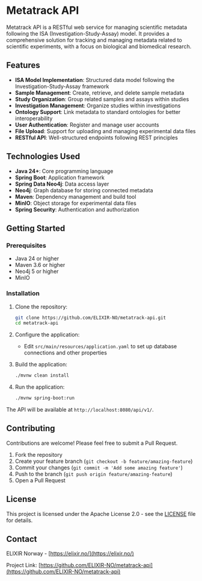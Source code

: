 # Metatrack API

Metatrack API is a RESTful web service for managing scientific metadata following the ISA (Investigation-Study-Assay)
model. It provides a comprehensive solution for tracking and managing metadata related to scientific experiments, with a
focus on biological and biomedical research.

## Features

- **ISA Model Implementation**: Structured data model following the Investigation-Study-Assay framework
- **Sample Management**: Create, retrieve, and delete sample metadata
- **Study Organization**: Group related samples and assays within studies
- **Investigation Management**: Organize studies within investigations
- **Ontology Support**: Link metadata to standard ontologies for better interoperability
- **User Authentication**: Register and manage user accounts
- **File Upload**: Support for uploading and managing experimental data files
- **RESTful API**: Well-structured endpoints following REST principles

## Technologies Used

- **Java 24+**: Core programming language
- **Spring Boot**: Application framework
- **Spring Data Neo4j**: Data access layer
- **Neo4j**: Graph database for storing connected metadata
- **Maven**: Dependency management and build tool
- **MinIO**: Object storage for experimental data files
- **Spring Security**: Authentication and authorization

## Getting Started

### Prerequisites

- Java 24 or higher
- Maven 3.6 or higher
- Neo4j 5 or higher
- MinIO

### Installation

1. Clone the repository:
   ```bash
   git clone https://github.com/ELIXIR-NO/metatrack-api.git
   cd metatrack-api
   ```

2. Configure the application:
    - Edit `src/main/resources/application.yaml` to set up database connections and other properties

3. Build the application:
   ```bash
   ./mvnw clean install
   ```

4. Run the application:
   ```bash
   ./mvnw spring-boot:run
   ```

The API will be available at `http://localhost:8080/api/v1/`.

## Contributing

Contributions are welcome! Please feel free to submit a Pull Request.

1. Fork the repository
2. Create your feature branch (`git checkout -b feature/amazing-feature`)
3. Commit your changes (`git commit -m 'Add some amazing feature'`)
4. Push to the branch (`git push origin feature/amazing-feature`)
5. Open a Pull Request

## License

This project is licensed under the Apache License 2.0 - see the [LICENSE](LICENSE) file for details.

## Contact

ELIXIR Norway - [https://elixir.no/](https://elixir.no/)

Project Link: [https://github.com/ELIXIR-NO/metatrack-api](https://github.com/ELIXIR-NO/metatrack-api)
